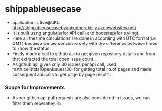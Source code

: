 # shippableusecase

* application is live@URL: http://shippableusecasebyanirudherabelly.azurewebsites.net/
* It is built using angularjs(for API call) and bootstrap(for styling).
* Here all the time calculations are done in according with UTC format(i.e GMT) because we are considere only with the difference between times to know the status.
* Firstly made a call to github api to get given repository details and from that extracted the total open issue count.
* As github api gives only 30 issues per api call, used math.ceil(totalOpenIssues/30) for getting total no.of pages and made subsequent api calls to get page by page results. 

### Scope for Improvements

* As per github api pull requests are also considered in issues, we can filter them seperatley. :+1:
